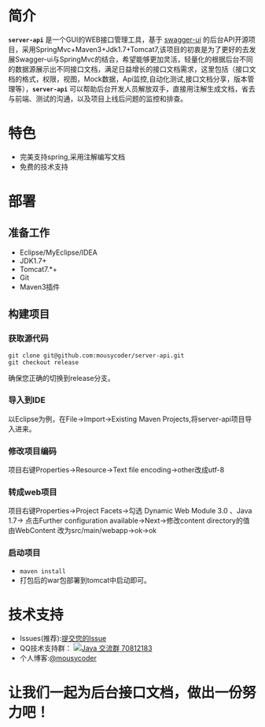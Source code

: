 # 简介

**`server-api`** 是一个GUI的WEB接口管理工具，基于 [swagger-ui](https://github.com/swagger-api/swagger-ui) 的后台API开源项目，采用SpringMvc+Maven3+Jdk1.7+Tomcat7,该项目的初衷是为了更好的去发展Swagger-ui与SpringMvc的结合，希望能够更加灵活，轻量化的根据后台不同的数据源展示出不同接口文档，满足日益增长的接口文档需求，这里包括（接口文档的格式，权限，视图，Mock数据，Api监控,自动化测试,接口文档分享，版本管理等），**`server-api`** 可以帮助后台开发人员解放双手，直接用注解生成文档，省去与前端、测试的沟通，以及项目上线后问题的监控和排查。

# 特色

- 完美支持spring,采用注解编写文档
- 免费的技术支持

# 部署
## 准备工作
- Eclipse/MyEclipse/IDEA
- JDK1.7+
- Tomcat7.*+
- Git
- Maven3插件

## 构建项目
### 获取源代码
```
git clone git@github.com:mousycoder/server-api.git
git checkout release
```

确保您正确的切换到release分支。

### 导入到IDE
以Eclipse为例，在File->Import->Existing Maven Projects,将server-api项目导入进来。


### 修改项目编码
项目右键Properties->Resource->Text file encoding->other改成utf-8

### 转成web项目
项目右键Properties->Project Facets->勾选 Dynamic Web Module 3.0 、Java 1.7->
点击Further configuration available->Next->修改content directory的值由WebContent
改为src/main/webapp->ok->ok

### 启动项目
- `maven install`
- 打包后的war包部署到tomcat中启动即可。


# 技术支持

- Issues(推荐):[提交您的Issue](https://github.com/mousycoder/server-api/issues)
- QQ技术支持群： <a target="_blank" href="http://shang.qq.com/wpa/qunwpa?idkey=1ee1e533b44ef916dd09742b52472317a54eb00880127d4f4c6f1ec06e4397e3"><img border="0" src="http://pub.idqqimg.com/wpa/images/group.png" alt="Java 交流群" title="Java 交流群"> 70812183</a>
- 个人博客:[@mousycoder](http://huhao520.com)

# 让我们一起为后台接口文档，做出一份努力吧！








